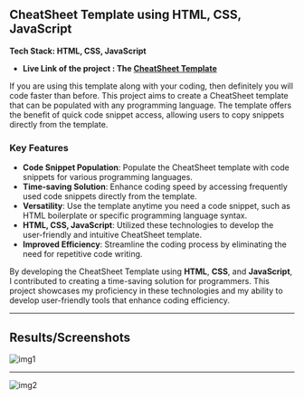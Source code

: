 ## CheatSheet Template using HTML, CSS, JavaScript
**Tech Stack: HTML, CSS, JavaScript**
- **Live Link of the project :  The [CheatSheet Template](https://sanketh17.github.io/CheatSheet-Template-using-HTML-CSS-JavaScript/)**

If you are using this template along with your coding, then definitely you will code faster than before. This project aims to create a CheatSheet template that can be populated with any programming language. The template offers the benefit of quick code snippet access, allowing users to copy snippets directly from the template.

### Key Features

- **Code Snippet Population**: Populate the CheatSheet template with code snippets for various programming languages.
- **Time-saving Solution**: Enhance coding speed by accessing frequently used code snippets directly from the template.
- **Versatility**: Use the template anytime you need a code snippet, such as HTML boilerplate or specific programming language syntax.
- **HTML, CSS, JavaScript**: Utilized these technologies to develop the user-friendly and intuitive CheatSheet template.
- **Improved Efficiency**: Streamline the coding process by eliminating the need for repetitive code writing.

By developing the CheatSheet Template using **HTML**, **CSS**, and **JavaScript**, I contributed to creating a time-saving solution for programmers. This project showcases my proficiency in these technologies and my ability to develop user-friendly tools that enhance coding efficiency.
___
## **Results/Screenshots**

![img1](https://user-images.githubusercontent.com/78288577/190835466-85f0d696-ac47-40f1-9d06-0353f351e2fd.png)

___

![img2](https://user-images.githubusercontent.com/78288577/190835446-6f9ba8f1-6115-4aa1-802d-8e00d7408bab.png)


